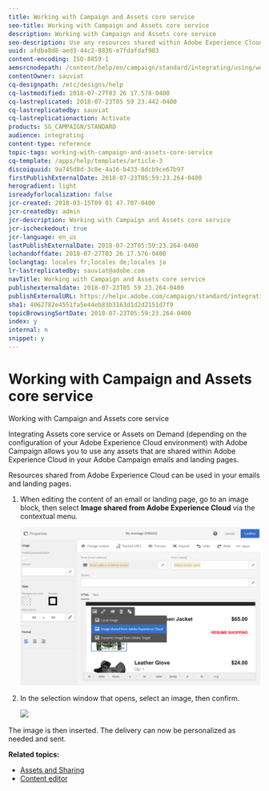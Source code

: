 ```yaml
---
title: Working with Campaign and Assets core service
seo-title: Working with Campaign and Assets core service
description: Working with Campaign and Assets core service
seo-description: Use any resources shared within Adobe Experience Cloud in your Adobe Campaign messages and landing pages thanks to the Assets core service integration.
uuid: afdba8d8-aed3-44c2-8836-e7fdafdaf903
content-encoding: ISO-8859-1
aemsrcnodepath: /content/help/en/campaign/standard/integrating/using/working-with-campaign-and-assets-core-service
contentOwner: sauviat
cq-designpath: /etc/designs/help
cq-lastmodified: 2018-07-27T03 26 17.578-0400
cq-lastreplicated: 2018-07-23T05 59 23.442-0400
cq-lastreplicatedby: sauviat
cq-lastreplicationaction: Activate
products: SG_CAMPAIGN/STANDARD
audience: integrating
content-type: reference
topic-tags: working-with-campaign-and-assets-core-service
cq-template: /apps/help/templates/article-3
discoiquuid: 9a745d8d-3c8e-4a16-b433-8dcb9ce67b97
firstPublishExternalDate: 2018-07-23T05:59:23.264-0400
herogradient: light
isreadyforlocalization: false
jcr-created: 2018-03-15T09 01 47.707-0400
jcr-createdby: admin
jcr-description: Working with Campaign and Assets core service
jcr-ischeckedout: true
jcr-language: en_us
lastPublishExternalDate: 2018-07-23T05:59:23.264-0400
lochandoffdate: 2018-07-27T03 26 17.576-0400
loclangtag: locales fr;locales de;locales ja
lr-lastreplicatedby: sauviat@adobe.com
navTitle: Working with Campaign and Assets core service
publishexternaldate: 2018-07-23T05 59 23.264-0400
publishExternalURL: https://helpx.adobe.com/campaign/standard/integrating/using/working-with-campaign-and-assets-core-service.html
sha1: 4062782e4551fa5e44eb83b3163d1d2d2151d7f9
topicBrowsingSortDate: 2018-07-23T05:59:23.264-0400
index: y
internal: n
snippet: y
---
```


# Working with Campaign and Assets core service

Working with Campaign and Assets core service

Integrating Assets core service or Assets on Demand (depending on the configuration of your Adobe Experience Cloud environment) with Adobe Campaign allows you to use any assets that are shared within Adobe Experience Cloud in your Adobe Campaign emails and landing pages.

Resources shared from Adobe Experience Cloud can be used in your emails and landing pages.

1. When editing the content of an email or landing page, go to an image block, then select **Image shared from Adobe Experience Cloud** via the contextual menu.

   ![](assets/dam_insert_image_dce.png)

1. In the selection window that opens, select an image, then confirm.

   ![](assets/dam_shared_image_selection.png)

The image is then inserted. The delivery can now be personalized as needed and sent.

**Related topics:**

* [Assets and Sharing](https://marketing.adobe.com/resources/help/en_US/mcloud/experience-cloud-assets.html) 
* [Content editor](../../designing/using/example--email-personalization.md)

